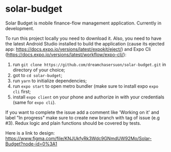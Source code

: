 # solar-budget
Solar Budget is mobile finance-flow management application.
Currently in development.

To run this project locally you need to download it. Also, you need to have the latest Android Studio installed to build the application (cause its ejected app: https://docs.expo.io/versions/latest/expokit/eject/) and Expo Cli (https://docs.expo.io/versions/latest/workflow/expo-cli/):

1. run `git clone https://github.com/dreamchasersuon/solar-budget.git`
in directory of your choice;
2. got to `cd solar-budget`;
3. run `yarn` to initialize dependencies;
4. run `expo start` to open metro bundler (make sure to install expo `expo cli` first;
5. install `expo client` on your phone and authorize in with your credentials (same for `expo cli`).

If you want to complete the issue add a comment like 'Working on it' and label "In progress" make sure to create new branch with tag of issue (e.g #3). Redux logic and plain functions should be covered by tests. 

Here is a link to design: https://www.figma.com/file/KNJUkfyRk3Wdc9GNmdUW92Mo/Solar-Budget?node-id=0%3A1

